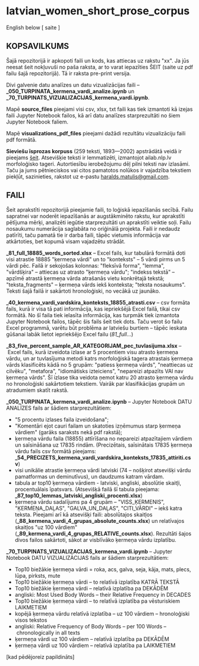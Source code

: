# latvian_women_short_prose_corpus

English below [ saite ]

## KOPSAVILKUMS

Šajā repozitorijā ir apkopoti faili un kods, kas attiecas uz rakstu "xx". Ja jūs neesat šeit nokļuvuši no paša raksta, ar to varat iepazīties ŠEIT (saite uz pdf failu šajā repozitorijā). Tā ir raksta pre-print versija.

Divi galvenie datu analīzes un datu vizualizācijas faili – **_050_TURPINATA_kermena_vardi_analize.ipynb** un **_70_TURPINATS_VIZUALIZACIJAS_kermena_vardi.ipynb**.

Mapē **source_files** pieejami visi csv, xlsx, txt faili kas tiek izmantoti kā izejas faili Jupyter Notebook failos, kā arī datu analīzes starprezultāti no šiem Jupyter Notebook faliem.

Mapē **visualizations_pdf_files** pieejami dažādi rezultātu vizualizāciju faili pdf formātā.

**Sieviešu īsprozas korpuss** (259 teksti, 1893—2002) apstrādātā veidā ir pieejams [šeit](https://korpuss.lv/id/%C4%AAsprozaS). Atsevišķie teksti ir lemmatizēti, izmantojot ailab.nlp.lv morfoloģisko tageri. Autortiesību ierobežojumu dēļ pilni teksti nav izlasāmi. Taču ja jums pētnieciskos vai citos pamatotos nolūkos ir vajadzība tekstiem piekļūt, sazinieties, rakstot uz e-pastu haralds.matulis@gmail.com.


## FAILI

Šeit aprakstīti repozitorijā pieejamie faili, to loģiskā iepazīšanās secībā. Failu sapratnei var noderēt iepazīšanās ar augstākminēto rakstu, kur aprakstīti pētījuma mērķi, analizēti iegūtie starprezultāti un aprakstīti veiktie soļi. Failu nosaukumu numerācija saglabāta no oriģinālā projekta. Faili ir nedaudz patīrīti, taču pamatā tie ir darba faili, tāpēc vietumis informācija var atkārtoties, bet kopumā visam vajadzētu strādāt.

**_81_full_18885_words_sorted.xlsx** – Excel fails, kur tabulārā formātā doti visi atrastie 18885 "ķermeņa vārdi" un to "konteksts" – 5 vārdi pirms un 5 vārdi pēc. Failā ir sekojošas kolonnas: "fleksīvā forma", "lemma", "vārdšķira" – attiecas uz atrasto "ķermeņa vārdu"; "indekss tekstā" – apzīmē atrastā ķermeņa vārda atrašanās vietu konkrētajā tekstā; "teksta_fragments" – ķermeņa vārds iekš konteksta; "teksta nosaukums".
Teksti šajā failā ir sakārtoti hronoloģiski, no vecākā uz jaunāko.

**_40_kermena_vardi_vardskira_konteksts_18855_atrasti.csv** – csv formāta fails, kurā ir visa tā pati informācija, kas iepriekšējā Excel failā, tikai csv formātā. No šī faila tiek ielasīta informācija, kas turpmāk tiek izmantota Jupyter Notebook failos, tāpēc šis fails šeit tiek dots. Taču verot šo failu Excel programmā, varētu būt problēma ar latviešu burtiem – tāpēc ieskata gūšanai labāk lietot iepriekšējo Excel failu (_81_full_...)

**_83_five_percent_sample_AR_KATEGORIJAM_pec_tuvlasijuma.xlsx** – Excel fails, kurā izveidota izlase ar 5 procentiem visu atrasto ķermeņa vārdu, un ar tuvlasījuma metodi katrs morfoloģiskā tagera atrastais ķermeņa vārds klasificēts kādā no 5 grupām: "patiess ķermeņa vārds", "neattiecas uz cilvēku", "metafora", "idiomātisks izteiciens", "nepareizi atpazīts VAI nav ķermeņa vārds". Šī izlase tika veidota ņemot katru 20 atrasto ķermeņa vārdu no hronoloģiski sakārtotiem tekstiem. Vairāk par klasifikācijas grupām un atradumiem skatīt rakstā.


**_050_TURPINATA_kermena_vardi_analize.ipynb** – Jupyter Notebook DATU ANALĪZES fails ar šādiem starprezultātiem: 
+ "5 procentu izlases faila izveidošana";
+ "Komentāri ejot cauri failam un skatoties izņēmumus starp ķermeņa vārdiem" (garāks saraksts nekā pdf rakstā);
+ ķermeņa vārdu faila (18855) attīrīšana no nepareizi atpazītajiem vārdiem un saīsināšana uz 17835 rindām. (Precizētais, saīsinātais 17835 ķermeņa vārdu fails csv formātā pieejams: **_54_PRECIZETS_kermena_vardi_vardskira_konteksts_17835_attiriti.csv**)
+ visi unikālie atrastie ķermeņa vārdi latviski (74 – nošķirot atsevišķi vārdu pamatformas un deminutīvus), un daudzums katram vārdam.
+ tabula ar top10 ķermeņa vārdiem - latviski, angliski, absolūtie skaitļi, procentuālais īpatsvars. (Atsevišķā failā šī tabula pieejama: **_87_top10_lemmas_latviski_angliski_procenti.xlsx**)
+ ķermeņa vārdu sadalījums pa 4 grupām – "VISS_ĶERMENIS", "ĶERMEŅA_DAĻAS", "GALVA_UN_DAĻAS", "CITI_VĀRDI" – iekš katra teksta. Pieejami arī kā atsevišķi faili: absolūtajos skaitļos (**_88_kermena_vardi_4_grupas_absolute_counts.xlsx**) un relatīvajos skaitļos "uz 100 vārdiem" (**_89_kermena_vardi_4_grupas_RELATIVE_counts.xlsx**). Rezultāti šajos divos failos sakārtoti, sākot ar visblīvāko ķermeņa vārdu izplatību.


**_70_TURPINATS_VIZUALIZACIJAS_kermena_vardi.ipynb** – Jupyter Notebook DATU VIZUALIZĀCIJAS fails ar šādiem starprezultātiem:
+ Top10 biežākie ķermeņa vārdi = roka, acs, galva, seja, kāja, mats, plecs, lūpa, pirksts, mute
+ Top10 biežākie ķermeņa vārdi – to relatīvā izplatība KATRĀ TEKSTĀ
+ Top10 biežākie ķermeņa vārdi – relatīvā izplatība pa DEKĀDĒM
+ angliski: Most Used Body Words – their Relative Frequency in DECADES
+ Top10 biežākie ķermeņa vārdi – to relatīvā izplatība pa vēsturiskiem LAIKMETIEM
+ kopējā ķermeņa vārdu relatīvā izplatība – uz 100 vārdiem – hronoloģiski visos tekstos
+ angliski: Relative Frequency of Body Words – per 100 Words – chronologically in all texts
+ ķermeņa vārdi uz 100 vārdiem – relatīvā izplatība pa DEKĀDĒM
+ ķermeņa vārdi uz 100 vārdiem – relatīvā izplatība pa LAIKMETIEM



[kad pēdējoreiz papildināts]








